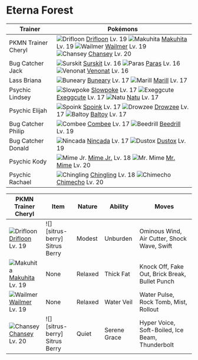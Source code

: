 # Eterna Forest

Trainer                    | Pokémons
---                        | ---
PKMN Trainer Cheryl        | ![][425]  [Drifloon] Lv. 19  ![][296]  [Makuhita] Lv. 19  ![][320]  [Wailmer] Lv. 19 <br> ![][113]  [Chansey] Lv. 20
Bug Catcher Jack           | ![][283]  [Surskit] Lv. 16  ![][046]  [Paras] Lv. 16  ![][048]  [Venonat] Lv. 16
Lass Briana                | ![][427]  [Buneary] Lv. 17  ![][183]  [Marill] Lv. 17
Psychic Lindsey            | ![][079]  [Slowpoke] Lv. 17  ![][102]  [Exeggcute] Lv. 17  ![][177]  [Natu] Lv. 17
Psychic Elijah             | ![][325]  [Spoink] Lv. 17  ![][096]  [Drowzee] Lv. 17  ![][343]  [Baltoy] Lv. 17
Bug Catcher Philip         | ![][415]  [Combee] Lv. 17  ![][015]  [Beedrill] Lv. 19
Bug Catcher Donald         | ![][290]  [Nincada] Lv. 17  ![][269]  [Dustox] Lv. 19
Psychic Kody               | ![][439]  [Mime Jr.] Lv. 18  ![][122]  [Mr. Mime] Lv. 20
Psychic Rachael            | ![][433]  [Chingling] Lv. 18  ![][358]  [Chimecho] Lv. 20

PKMN Trainer Cheryl | Item          | Nature  | Ability       | Moves
---                 | ---           | ---     | ---           | ---
![][425]<br> [Drifloon] Lv. 19        | ![][sitrus-berry]<br> Sitrus Berry      | Modest   | Unburden            | Ominous Wind, Air Cutter, Shock Wave, Swift
![][296]<br> [Makuhita] Lv. 19        | None                                    | Relaxed  | Thick Fat           | Knock Off, Fake Out, Brick Break, Bullet Punch
![][320]<br> [Wailmer] Lv. 19         | None                                    | Relaxed  | Water Veil          | Water Pulse, Rock Tomb, Mist, Rollout
![][113]<br> [Chansey] Lv. 20         | ![][sitrus-berry]<br> Sitrus Berry      | Quiet    | Serene Grace        | Hyper Voice, Soft-Boiled, Ice Beam, Thunderbolt


[015]: https://raw.githubusercontent.com/PokeAPI/sprites/master/sprites/pokemon/15.png "Beedrill"
[046]: https://raw.githubusercontent.com/PokeAPI/sprites/master/sprites/pokemon/46.png "Paras"
[048]: https://raw.githubusercontent.com/PokeAPI/sprites/master/sprites/pokemon/48.png "Venonat"
[079]: https://raw.githubusercontent.com/PokeAPI/sprites/master/sprites/pokemon/79.png "Slowpoke"
[096]: https://raw.githubusercontent.com/PokeAPI/sprites/master/sprites/pokemon/96.png "Drowzee"
[102]: https://raw.githubusercontent.com/PokeAPI/sprites/master/sprites/pokemon/102.png "Exeggcute"
[113]: https://raw.githubusercontent.com/PokeAPI/sprites/master/sprites/pokemon/113.png "Chansey"
[122]: https://raw.githubusercontent.com/PokeAPI/sprites/master/sprites/pokemon/122.png "Mr. Mime"
[177]: https://raw.githubusercontent.com/PokeAPI/sprites/master/sprites/pokemon/177.png "Natu"
[183]: https://raw.githubusercontent.com/PokeAPI/sprites/master/sprites/pokemon/183.png "Marill"
[269]: https://raw.githubusercontent.com/PokeAPI/sprites/master/sprites/pokemon/269.png "Dustox"
[283]: https://raw.githubusercontent.com/PokeAPI/sprites/master/sprites/pokemon/283.png "Surskit"
[290]: https://raw.githubusercontent.com/PokeAPI/sprites/master/sprites/pokemon/290.png "Nincada"
[296]: https://raw.githubusercontent.com/PokeAPI/sprites/master/sprites/pokemon/296.png "Makuhita"
[320]: https://raw.githubusercontent.com/PokeAPI/sprites/master/sprites/pokemon/320.png "Wailmer"
[325]: https://raw.githubusercontent.com/PokeAPI/sprites/master/sprites/pokemon/325.png "Spoink"
[343]: https://raw.githubusercontent.com/PokeAPI/sprites/master/sprites/pokemon/343.png "Baltoy"
[358]: https://raw.githubusercontent.com/PokeAPI/sprites/master/sprites/pokemon/358.png "Chimecho"
[415]: https://raw.githubusercontent.com/PokeAPI/sprites/master/sprites/pokemon/415.png "Combee"
[425]: https://raw.githubusercontent.com/PokeAPI/sprites/master/sprites/pokemon/425.png "Drifloon"
[427]: https://raw.githubusercontent.com/PokeAPI/sprites/master/sprites/pokemon/427.png "Buneary"
[433]: https://raw.githubusercontent.com/PokeAPI/sprites/master/sprites/pokemon/433.png "Chingling"
[439]: https://raw.githubusercontent.com/PokeAPI/sprites/master/sprites/pokemon/439.png "Mime Jr."
[Beedrill]: /pokemon_changes/015.md
[Paras]: /pokemon_changes/046.md
[Venonat]: /pokemon_changes/048.md
[Slowpoke]: /pokemon_changes/079.md
[Drowzee]: /pokemon_changes/096.md
[Exeggcute]: /pokemon_changes/102.md
[Chansey]: /pokemon_changes/113.md
[Mr. Mime]: /pokemon_changes/122.md
[Natu]: /pokemon_changes/177.md
[Marill]: /pokemon_changes/183.md
[Dustox]: /pokemon_changes/269.md
[Surskit]: /pokemon_changes/283.md
[Nincada]: /pokemon_changes/290.md
[Makuhita]: /pokemon_changes/296.md
[Wailmer]: /pokemon_changes/320.md
[Spoink]: /pokemon_changes/325.md
[Baltoy]: /pokemon_changes/343.md
[Chimecho]: /pokemon_changes/358.md
[Combee]: /pokemon_changes/415.md
[Drifloon]: /pokemon_changes/425.md
[Buneary]: /pokemon_changes/427.md
[Chingling]: /pokemon_changes/433.md
[Mime Jr.]: /pokemon_changes/439.md
